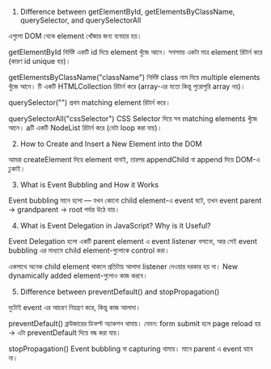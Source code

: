 1. Difference between getElementById, getElementsByClassName, querySelector, and querySelectorAll

 এগুলো DOM থেকে element খোঁজার জন্য ব্যবহার হয়।

getElementById
নির্দিষ্ট একটি id দিয়ে element খুঁজে আনে।
সবসময় একটা মাত্র element রিটার্ন করে (কারণ id unique হয়)।

getElementsByClassName("className")
নির্দিষ্ট class নাম দিয়ে multiple elements খুঁজে আনে।
টি একটি HTMLCollection রিটার্ন করে (array-এর মতো কিন্তু পুরোপুরি array নয়)।

querySelector("")
প্রথম matching element রিটার্ন করে।


querySelectorAll("cssSelector")
CSS Selector দিয়ে সব matching elements খুঁজে আনে।
aটি একটি NodeList রিটার্ন করে (যেটা loop করা যায়)।




2. How to Create and Insert a New Element into the DOM

 আমরা createElement দিয়ে element বানাই, তারপর appendChild বা append দিয়ে DOM-এ ঢুকাই।





3. What is Event Bubbling and How it Works

 Event bubbling মানে হলো — যখন কোনো child element-এ event ঘটে, তখন event parent → grandparent → root পর্যন্ত উঠে যায়।


4. What is Event Delegation in JavaScript? Why is it Useful?

 Event Delegation হলো একটি parent element এ event listener বসানো, আর সেই event bubbling এর মাধ্যমে child element-গুলোকে control করা।


একসাথে অনেক child element থাকলে প্রতিটায় আলাদা listener দেওয়ার দরকার হয় না।
New dynamically added element-গুলোও কাজ করবে।


5. Difference between preventDefault() and stopPropagation()

 দুটোই event এর আচরণ নিয়ন্ত্রণ করে, কিন্তু কাজ আলাদা।

preventDefault()
ব্রাউজারের ডিফল্ট অ্যাকশন থামায়।
যেমন: form submit হলে page reload হয় → এটা preventDefault দিয়ে বন্ধ করা যায়।


stopPropagation()
Event bubbling বা capturing থামায়।
মানে parent এ event যাবে না।
